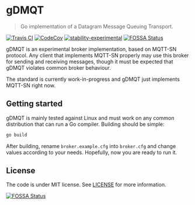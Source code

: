 # gDMQT
> Go implementation of a Datagram Message Queuing Transport.

[![Travis CI](https://img.shields.io/travis/com/Hexawolf/gDMQT.svg?style=flat-square&logo=Linux)](https://travis-ci.com/Hexawolf/gDMQT)
[![CodeCov](https://img.shields.io/codecov/c/github/Hexawolf/gDMQT.svg?style=flat-square)](https://codecov.io/gh/Hexawolf/gDMQT)
[![stability-experimental](https://img.shields.io/badge/stability-experimental-orange.svg?style=flat-square)](https://github.com/emersion/stability-badges#experimental)
[![FOSSA Status](https://app.fossa.io/api/projects/git%2Bgithub.com%2FHexawolf%2FgDMQT.svg?type=shield)](https://app.fossa.io/projects/git%2Bgithub.com%2FHexawolf%2FgDMQT?ref=badge_shield)

gDMQT is an experimental broker implementation, based on MQTT-SN protocol.
Any client that implements MQTT-SN properly may use this broker for sending and
receiving messages, though it must be expected that gDMQT violates common
broker behaviour.

The standard is currently work-in-progress and gDMQT just implements MQTT-SN
right now.

## Getting started

gDMQT is mainly tested against Linux and must work on any common distribution
that can run a Go compiler. Building should be simple:

```bash
go build
```

After building, rename `broker.example.cfg` into `broker.cfg` and change
values according to your needs. Hopefully, now you are ready to run it.

## License

The code is under MIT license. See [LICENSE](LICENSE) for more information.

[![FOSSA Status](https://app.fossa.io/api/projects/git%2Bgithub.com%2FHexawolf%2FgDMQT.svg?type=large)](https://app.fossa.io/projects/git%2Bgithub.com%2FHexawolf%2FgDMQT?ref=badge_large)

